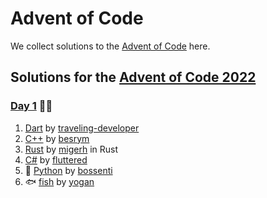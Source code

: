 # Advent of Code

We collect solutions to the [Advent of Code](https://adventofcode.com/) here.

## Solutions for the [Advent of Code 2022](https://adventofcode.com/2022) 

### [Day 1](https://adventofcode.com/2022/day/1) 🧝‍♂️

1. [Dart](https://github.com/traveling-developer/Advent-of-Code-2022/blob/main/lib/day01.dart) by [traveling-developer]
2. [C++](https://github.com/besrym/Advent-of-Code-2022/blob/main/day1/day1.cpp) by [besrym]
3. [Rust](https://github.com/migerh/aoc-2022/blob/main/src/day01/mod.rs) by [migerh] in Rust
4. [C#](https://github.com/fluttered/Advent-of-Code/blob/main/Day1.cs) by [fluttered]
5. :snake: [Python](https://github.com/bossenti/advent-of-code-2022/tree/main/day01) by [bossenti]
6. :fish: [fish](https://github.com/yogan/advent-of-code/blob/main/2022/day-01/day01.fish) by [yogan]

[traveling-developer]: https://github.com/traveling-developer
[besrym]: https://github.com/besrym
[migerh]: https://github.com/migerh
[fluttered]: https://github.comf/fluttered
[bossenti]: https://github.com/bossenti
[yogan]: https://github.com/yogan
